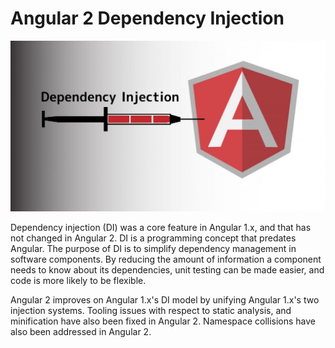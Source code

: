 # Angular 2 Dependency Injection

![Angular Dependency Injection](../images/angular-di.jpg "Angular Dependency Injection")

Dependency injection (DI) was a core feature in Angular 1.x, and that has not changed in Angular 2.  DI is a programming concept that predates Angular.  The purpose of DI is to simplify dependency management in software components. By reducing the amount of information a component needs to know about its dependencies, unit testing can be made easier, and code is more likely to be flexible.

Angular 2 improves on Angular 1.x's DI model by unifying Angular 1.x's two injection systems.  Tooling issues with respect to static analysis, and minification have also been fixed in Angular 2.  Namespace collisions have also been addressed in Angular 2.
